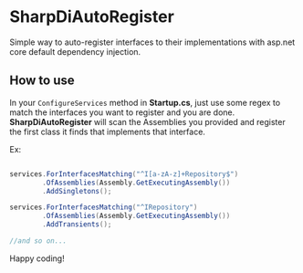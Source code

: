 # SharpDiAutoRegister
Simple way to auto-register interfaces to their implementations with asp.net core default dependency injection.

## How to use

In your `ConfigureServices` method in **Startup.cs**, just use some regex to match the interfaces you want to register and you are done. **SharpDiAutoRegister** will scan the Assemblies you provided and register the first class it finds that implements that interface.

Ex:
```cs

services.ForInterfacesMatching("^I[a-zA-z]+Repository$")
        .OfAssemblies(Assembly.GetExecutingAssembly())
        .AddSingletons();

services.ForInterfacesMatching("^IRepository")
        .OfAssemblies(Assembly.GetExecutingAssembly())
        .AddTransients();

//and so on...
```

Happy coding!
